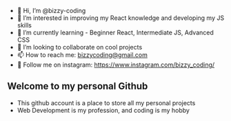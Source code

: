 - 👋 Hi, I’m @bizzy-coding
- 👀 I’m interested in improving my React knowledge and developing my JS skills 
- 🌱 I’m currently learning - Beginner React, Intermediate JS, Advanced CSS
- 💞️ I’m looking to collaborate on cool projects
- 📫 How to reach me: bizzycoding@gmail.com
- 💜 Follow me on instagram: https://www.instagram.com/bizzy_coding/


## Welcome to my personal Github 

- This github account is a place to store all my personal projects
- Web Development is my profession, and coding is my hobby

<!---
bizzy-coding/bizzy-coding is a ✨ special ✨ repository because its `README.md` (this file) appears on your GitHub profile.
You can click the Preview link to take a look at your changes.
--->
